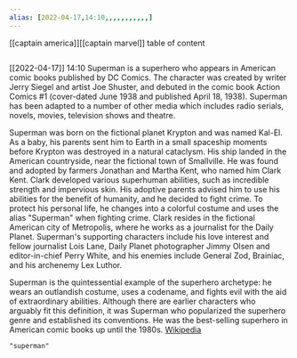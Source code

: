```yaml
---
alias: [2022-04-17,14:10,,,,,,,,,,,]
---
```

[[captain america]][[captain marvel]]
table of content
```toc
```

[[2022-04-17]] 14:10
Superman is a superhero who appears in American comic books published by DC Comics. The character was created by writer Jerry Siegel and artist Joe Shuster, and debuted in the comic book Action Comics #1 (cover-dated June 1938 and published April 18, 1938). Superman has been adapted to a number of other media which includes radio serials, novels, movies, television shows and theatre.

Superman was born on the fictional planet Krypton and was named Kal-El. As a baby, his parents sent him to Earth in a small spaceship moments before Krypton was destroyed in a natural cataclysm. His ship landed in the American countryside, near the fictional town of Smallville. He was found and adopted by farmers Jonathan and Martha Kent, who named him Clark Kent. Clark developed various superhuman abilities, such as incredible strength and impervious skin. His adoptive parents advised him to use his abilities for the benefit of humanity, and he decided to fight crime. To protect his personal life, he changes into a colorful costume and uses the alias "Superman" when fighting crime. Clark resides in the fictional American city of Metropolis, where he works as a journalist for the Daily Planet. Superman's supporting characters include his love interest and fellow journalist Lois Lane, Daily Planet photographer Jimmy Olsen and editor-in-chief Perry White, and his enemies include General Zod, Brainiac, and his archenemy Lex Luthor.

Superman is the quintessential example of the superhero archetype: he wears an outlandish costume, uses a codename, and fights evil with the aid of extraordinary abilities. Although there are earlier characters who arguably fit this definition, it was Superman who popularized the superhero genre and established its conventions. He was the best-selling superhero in American comic books up until the 1980s.
[Wikipedia](https://en.wikipedia.org/wiki/Superman)
```query
"superman"
```